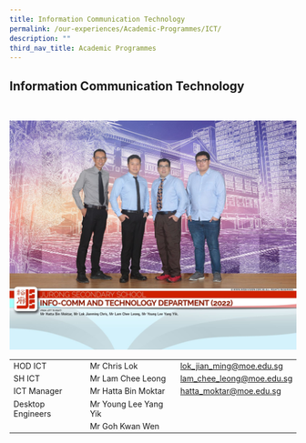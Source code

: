 ```yaml
---
title: Information Communication Technology
permalink: /our-experiences/Academic-Programmes/ICT/
description: ""
third_nav_title: Academic Programmes
---
```

## Information Communication Technology
<br>

![](/images/JS_Info-Comm%20and%20Technology%20Department.jpg)

|  |  |  |
| -------- | -------- | -------- |
| HOD ICT   | Mr Chris Lok   | [lok\_jian\_ming@moe.edu.sg](mailto:lok_jian_ming@moe.edu.sg)    |
| SH ICT    | Mr Lam Chee Leong     | [lam\_chee\_leong@moe.edu.sg](mailto:lam_chee_leong@moe.edu.sg)     |
| ICT Manager   | Mr Hatta Bin Moktar     | [hatta\_moktar@moe.edu.sg](mailto:hatta_moktar@moe.edu.sg)    |
| Desktop Engineers    | Mr Young Lee Yang Yik    |     |
|    | Mr Goh Kwan Wen    |     |



<br>
